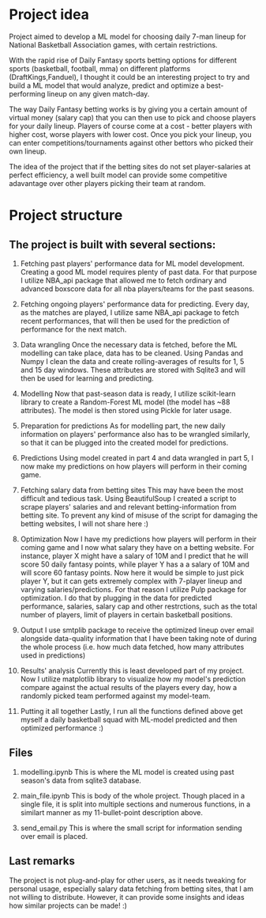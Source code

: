 # Project idea
Project aimed to develop a ML model for choosing daily 7-man lineup for National Basketball Association games, with certain restrictions. 

With the rapid rise of Daily Fantasy sports betting options for different sports (basketball, football, mma) on different platforms (DraftKings,Fanduel), I thought it could be an interesting project to try and build a ML model that would analyze, predict and optimize a best-performing lineup on any given match-day.

The way Daily Fantasy betting works is by giving you a certain amount of virtual money (salary cap) that you can then use to pick and choose players for your daily lineup. Players of course come at a cost - better players with higher cost, worse players with lower cost.
Once you pick your lineup, you can enter competitions/tournaments against other bettors who picked their own lineup.

The idea of the project that if the betting sites do not set player-salaries at perfect efficiency, a well built model can provide some competitive adavantage over other players picking their team at random. 

# Project structure

## The project is built with several sections:

1. Fetching past players' performance data for ML model development.
Creating a good ML model requires plenty of past data. For that purpose I utilize NBA_api package that allowed me to fetch ordinary and advanced boxscore data for all nba players/teams for the past seasons.

2. Fetching ongoing players' performance data for predicting.
Every day, as the matches are played, I utilize same NBA_api package to fetch recent performances, that will then be used for the prediction of performance for the next match.

3. Data wrangling
Once the necessary data is fetched, before the ML modelling can take place, data has to be cleaned. Using Pandas and Numpy I clean the data and create rolling-averages of results for 1, 5 and 15 day windows. These attributes are stored with Sqlite3 and will then be used for learning and predicting.

4. Modelling
Now that past-season data is ready, I utilize scikit-learn library to create a Random-Forest ML model (the model has ~88 attributes). The model is then stored using Pickle for later usage. 

5. Preparation for predictions
As for modelling part, the new daily information on players' performance also has to be wrangled similarly, so that it can be plugged into the created model for predictions. 

6. Predictions
Using model created in part 4 and data wrangled in part 5, I now make my predictions on how players will perform in their coming game.

7. Fetching salary data from betting sites
This may have been the most difficult and tedious task. Using BeautifulSoup I created a script to scrape players' salaries and and relevant betting-information from betting site. To prevent any kind of misuse of the script for damaging the betting websites, I will not share here :)

8. Optimization
Now I have my predictions how players will perform in their coming game and I now what salary they have on a betting website. For instance, player X might have a salary of 10M and I predict that he will score 50 daily fantasy points, while player Y has a a salary of 10M and will score 60 fantasy points. Now here it would be simple to just pick player Y, but it can gets extremely complex with 7-player lineup and varying salaries/predictions.
For that reason I utilize Pulp package for optimization. I do that by plugging in the data for predicted performance, salaries, salary cap and other restrctions, such as the total number of players, limit of players in certain basketball positions. 

9. Output
I use smtplib package to receive the optimized lineup over email alongside data-quality information that I have been taking note of during the whole process (i.e. how much data fetched, how many attributes used in predictions)

10. Results' analysis
Currently this is least developed part of my project. Now I utilize matplotlib library to visualize how my model's prediction compare against the actual results of the players every day, how a randomly picked team performed against my model-team.
 
11. Putting it all together
Lastly, I run all the functions defined above get myself a daily basketball squad with ML-model predicted and then optimized performance :) 

## Files

1. modelling.ipynb
This is where the ML model is created using past season's data from sqlite3 database. 

2. main_file.ipynb
This is body of the whole project. Though placed in a single file, it is split into multiple sections and numerous functions, in a similart manner as my 11-bullet-point description above.

3. send_email.py 
This is where the small script for information sending over email is placed.

## Last remarks
The project is not plug-and-play for other users, as it needs tweaking for personal usage, especially salary data fetching from betting sites, that I am not willing to distribute. However, it can provide some insights and ideas how similar projects can be made! :) 












